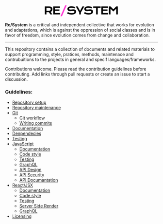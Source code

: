 <br>

<p align="center">
  <img src="https://github.com/resystem/.github/blob/master/assets/brand/full-logo.png" width="250" alt="Re/System">
</p>

<p>
<strong>Re/System</strong> is a critical and independent collective that works for evolution and adaptations, which is against the oppression of social classes and is in favor of freedom, since evolution comes from change and collaboration.
</p>

---

<p>
This repository contains a collection of documents and related materials to support programming, style, pratices, methods, maintenace and contrubuitions to the projects in general and specif languages/frameworks.
</p>

<p>
Contributions welcome. Please read the contribution guidelines before contributing. Add links through pull requests or create an issue to start a discussion.
</p>

### Guidelines:

- [Repository setup](https://github.com/resystem/.github/guidelines/REPOSITORY_SETUP.mb)
- [Repository maintenance](https://github.com/resystem/.github/guidelines/REPOSITORY_MAINTENANCE.md)
- [Git]()
  - [Git workflow](https://github.com/resystem/.github/guidelines/GIT-WORKFLOW.md)
  - [Writing commits](https://github.com/resystem/.github/guidelines/GIT-COMMITS.md)
- [Documentation](https://github.com/resystem/.github/guidelines/DOCUMENTATION.md)
- [Denpendecies](https://github.com/resystem/.github/guidelines/DEPENDENCIES.md)
- [Testing](https://github.com/resystem/.github/guidelines/TESTING.mf)
- [JavaScript]()
    - [Documentation]()
    - [Code style]()
    - [Testing]()
    - [GraphQL]()
    - [API Design]()
    - [API Security]()
    - [API Documantation]()
- [React/JSX]()
  - [Documentation]()
  - [Code style]()
  - [Testing]()
  - [Server Side Render]()
  - [GraphQL]()
- [Licensing]()